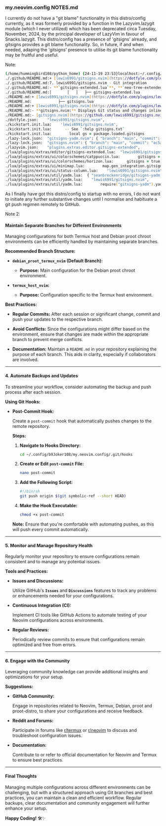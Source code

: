 ### my.neovim.config NOTES.md

I currently do not have a "git blame" functionality in this distro/config currently, as it was 
formerly provided by a function in the Lazyvim.lazygit module (which I never utilized) which 
has been deprecated circa Tuesday, November, 2024, by the principal developwr of LazyVim in favour 
of Snacks.lazygit. This distro/config has a presence of 'gitsigns' already, and gitsigns provides 
a git blame functionality. So, in future, if and when needed, adaping the 'gitsigns' presence to 
utilise its git blame functionality may be fruitful and useful.

Note:

```zsh
(/home/hummingbird108/python_home) {24-11-19 23:53}localhost:~/.config/b9Joker108/my.neovim.config@main✗✗✗✗✗✗ hummingbird108% grep -r "gitsigns" ./
./.github/README.md:+ [lewis6991/gitsigns.nvim](https://dotfyle.com/plugins/lewis6991/gitsigns.nvim)
./.github/README.md:7. lewis6991/gitsigns.nvim - Git integration
./.github/README.md:- **`gitsigns-extended.lua`**, **`neo-tree-extended.lua`**, **`telescope/`**:
./.github/README.md:│       │   │   ├── gitsigns-extended.lua
./README.md:+ [lewis6991/gitsigns.nvim](https://dotfyle.com/plugins/lewis6991/gitsigns.nvim)
./README.md:            ├── gitsigns.lua
./README.md:+ [lewis6991/gitsigns.nvim](https://dotfyle.com/plugins/lewis6991/gitsigns.nvim)
./README.md:- **gitsigns.nvim:** Displays Git status and changes inline within the code.
./README.md:- [gitsigns.nvim](https://github.com/lewis6991/gitsigns.nvim)
./dotfyle.json:    "lewis6991/gitsigns.nvim",
./kickstart.init.lua:    'lewis6991/gitsigns.nvim',
./kickstart.init.lua:      -- See `:help gitsigns.txt`
./kickstart.init.lua:        local gs = package.loaded.gitsigns
./lazy-lock.json:  "gitsigns-yadm.nvim": { "branch": "main", "commit": "2bab6ae8c6582a90ae58cc80eb69e35a27586ac2" },
./lazy-lock.json:  "gitsigns.nvim": { "branch": "main", "commit": "ac5aba6dce8c06ea22bea2c9016f51a2dbf90dc7" },
./lazyvim.json:    "plugins.extras.editor.gitsigns-extended",
./lua/plugins/extras/editor/gitsigns-extended.lua:  "lewis6991/gitsigns.nvim",
./lua/plugins/extras/ui/colorschemes/catppuccin.lua:        gitsigns = true,
./lua/plugins/extras/ui/colorschemes/horizon.lua:      gitsigns = true,
./lua/plugins/extras/ui/minimap.lua:        map.gen_integration.gitsigns(),
./lua/plugins/extras/ui/status-column.lua:    "lewis6991/gitsigns.nvim",
./lua/plugins/extras/util/yadm.lua:  { "seanbreckenridge/gitsigns-yadm.nvim" },
./lua/plugins/extras/util/yadm.lua:    "lewis6991/gitsigns.nvim",
./lua/plugins/extras/util/yadm.lua:        require("gitsigns-yadm").yadm_signs(callback)
```

As I finally have got this distro/config to startup with no errors, I do not want to initiate any 
further substantive changes until I normalise and habituate a git push regimen remotely to GitHub.

Note 2:

#### **Maintain Separate Branches for Different Environments**

Managing configurations for both Termux host and Debian proot chroot environments can be efficiently 
handled by maintaining separate branches.

**Recommended Branch Structure:**

- **`debian_proot_termux_nvim` (Default Branch):**
  
  - **Purpose:** Main configuration for the Debian proot chroot environment.
  
- **`termux_host_nvim`:**
  
  - **Purpose:** Configuration specific to the Termux host environment.

**Best Practices:**

- **Regular Commits:** After each session or significant change, commit and push your updates to 
  the respective branch.
  
- **Avoid Conflicts:** Since the configurations might differ based on the environment, ensure that 
  changes are made within the appropriate branch to prevent merge conflicts.
  
- **Documentation:** Maintain a `README.md` in your repository explaining the purpose of each 
  branch. This aids in clarity, especially if collaborators are involved.

---

#### 4. **Automate Backups and Updates**

To streamline your workflow, consider automating the backup and push process after each session.

**Using Git Hooks:**

- **Post-Commit Hook:**
  
  Create a `post-commit` hook that automatically pushes changes to the remote repository.
  
  **Steps:**
  
  1. **Navigate to Hooks Directory:**
     
     ```zsh
     cd ~/.config/b9Joker108/my.neovim.config/.git/hooks
     ```
  
  2. **Create or Edit `post-commit` File:**
     
     ```zsh
     nano post-commit
     ```
  
  3. **Add the Following Script:**
     
     ```bash
     #!/bin/sh
     git push origin $(git symbolic-ref --short HEAD)
     ```
  
  4. **Make the Hook Executable:**
     
     ```zsh
     chmod +x post-commit
     ```
  
  **Note:** Ensure that you're comfortable with automating pushes, as this will push every 
  commit automatically.

---

#### 5. **Monitor and Manage Repository Health**

Regularly monitor your repository to ensure configurations remain consistent and to manage 
any potential issues.

**Tools and Practices:**

- **Issues and Discussions:**
  
  Utilize GitHub's **`Issues`** and **`Discussions`** features to track any problems or 
  enhancements needed for your configurations.

- **Continuous Integration (CI):**
  
  Implement CI tools like GitHub Actions to automate testing of your Neovim configurations 
  across environments.

- **Regular Reviews:**
  
  Periodically review commits to ensure that configurations remain optimized and free from 
  errors.

---

#### 6. **Engage with the Community**

Leveraging community knowledge can provide additional insights and optimizations for your 
setup.

**Suggestions:**

- **GitHub Community:**
  
  Engage in repositories related to Neovim, Termux, Debian, proot and proot-distro, to share 
  your configurations and receive feedback.

- **Reddit and Forums:**
  
  Participate in forums like [r/termux](https://www.reddit.com/r/termux/) or 
  [r/neovim](https://www.reddit.com/r/neovim/) to discuss and troubleshoot configuration issues.

- **Documentation:**
  
  Contribute to or refer to official documentation for Neovim and Termux to ensure best 
  practices.

---

#### **Final Thoughts**

Managing multiple configurations across different environments can be challenging, but with a 
structured approach using Git branches and best practices, you can maintain a clean and 
efficient workflow. Regular backups, clear documentation and community engagement will further 
enhance your setup.

**Happy Coding!** 🛠️✨

